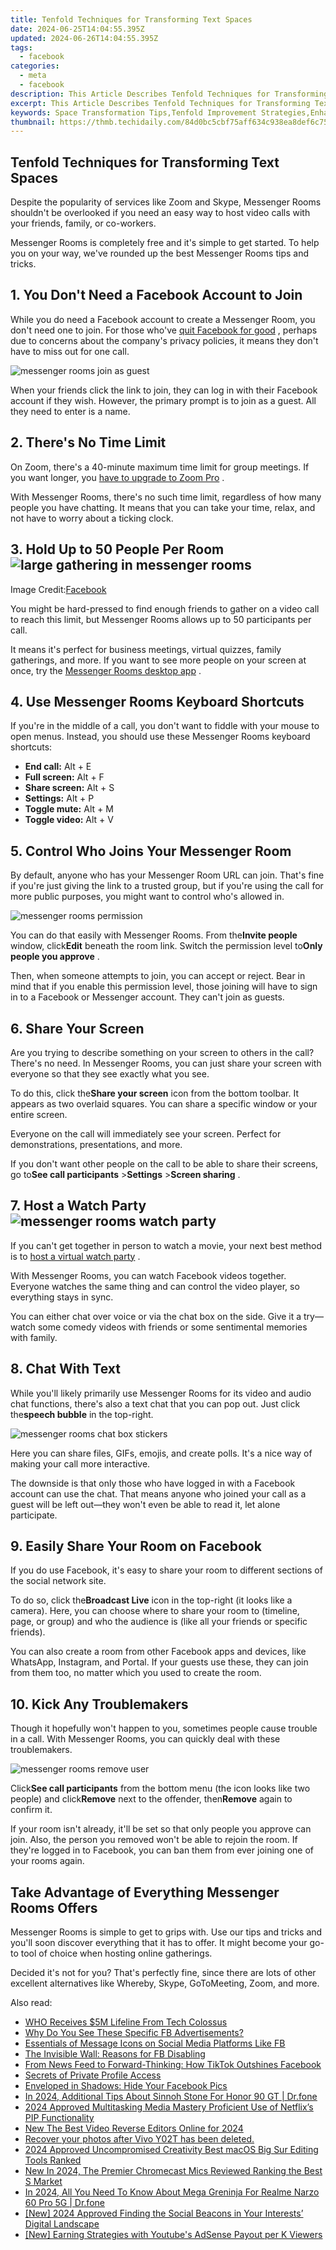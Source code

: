 ```yaml
---
title: Tenfold Techniques for Transforming Text Spaces
date: 2024-06-25T14:04:55.395Z
updated: 2024-06-26T14:04:55.395Z
tags:
  - facebook
categories:
  - meta
  - facebook
description: This Article Describes Tenfold Techniques for Transforming Text Spaces
excerpt: This Article Describes Tenfold Techniques for Transforming Text Spaces
keywords: Space Transformation Tips,Tenfold Improvement Strategies,Enhancing Text Areas,Advanced Layout Methods,Effective Page Designing,Optimizing Document Spaces,Content Area Transformations
thumbnail: https://thmb.techidaily.com/84d0bc5cbf75aff634c938ea8def6c75418d8f0746613af42a2c779a9073e228.jpg
---
```


## Tenfold Techniques for Transforming Text Spaces

 Despite the popularity of services like Zoom and Skype, Messenger Rooms shouldn't be overlooked if you need an easy way to host video calls with your friends, family, or co-workers.

 Messenger Rooms is completely free and it's simple to get started. To help you on your way, we've rounded up the best Messenger Rooms tips and tricks.

## 1\. You Don't Need a Facebook Account to Join

 While you do need a Facebook account to create a Messenger Room, you don't need one to join. For those who've [quit Facebook for good](https://www.makeuseof.com/tag/alternative-apps-quit-facebook/) , perhaps due to concerns about the company's privacy policies, it means they don't have to miss out for one call.

![messenger rooms join as guest](https://static1.makeuseofimages.com/wordpress/wp-content/uploads/2021/10/messenger-rooms-join-as-guest.jpg)

 When your friends click the link to join, they can log in with their Facebook account if they wish. However, the primary prompt is to join as a guest. All they need to enter is a name.

## 2\. There's No Time Limit

 On Zoom, there's a 40-minute maximum time limit for group meetings. If you want longer, you [have to upgrade to Zoom Pro](https://www.makeuseof.com/benefits-of-upgrading-zoom-pro/) .

 With Messenger Rooms, there's no such time limit, regardless of how many people you have chatting. It means that you can take your time, relax, and not have to worry about a ticking clock.

## 3\. Hold Up to 50 People Per Room ![large gathering in messenger rooms](https://static1.makeuseofimages.com/wordpress/wp-content/uploads/2021/10/large-gathering-in-messenger-rooms.jpg)

 Image Credit:[Facebook](https://www.messenger.com/rooms/)

 You might be hard-pressed to find enough friends to gather on a video call to reach this limit, but Messenger Rooms allows up to 50 participants per call.

 It means it's perfect for business meetings, virtual quizzes, family gatherings, and more. If you want to see more people on your screen at once, try the [Messenger Rooms desktop app](https://www.messenger.com/desktop) .

## 4\. Use Messenger Rooms Keyboard Shortcuts

 If you're in the middle of a call, you don't want to fiddle with your mouse to open menus. Instead, you should use these Messenger Rooms keyboard shortcuts:

* **End call:** Alt + E
* **Full screen:** Alt + F
* **Share screen:** Alt + S
* **Settings:** Alt + P
* **Toggle mute:** Alt + M
* **Toggle video:** Alt + V

## 5\. Control Who Joins Your Messenger Room

 By default, anyone who has your Messenger Room URL can join. That's fine if you're just giving the link to a trusted group, but if you're using the call for more public purposes, you might want to control who's allowed in.

![messenger rooms permission](https://static1.makeuseofimages.com/wordpress/wp-content/uploads/2021/10/messenger-rooms-permission.JPG)

 You can do that easily with Messenger Rooms. From the**Invite people** window, click**Edit** beneath the room link. Switch the permission level to**Only people you approve** .

 Then, when someone attempts to join, you can accept or reject. Bear in mind that if you enable this permission level, those joining will have to sign in to a Facebook or Messenger account. They can't join as guests.

## 6\. Share Your Screen

 Are you trying to describe something on your screen to others in the call? There's no need. In Messenger Rooms, you can just share your screen with everyone so that they see exactly what you see.

 To do this, click the**Share your screen** icon from the bottom toolbar. It appears as two overlaid squares. You can share a specific window or your entire screen.

 Everyone on the call will immediately see your screen. Perfect for demonstrations, presentations, and more.

 If you don't want other people on the call to be able to share their screens, go to**See call participants** \>**Settings** \>**Screen sharing** .

## 7\. Host a Watch Party ![messenger rooms watch party](https://static1.makeuseofimages.com/wordpress/wp-content/uploads/2021/10/messenger-rooms-watch-party.jpg)

 If you can't get together in person to watch a movie, your next best method is to [host a virtual watch party](https://www.makeuseof.com/how-to-host-virtual-watch-party/) .

 With Messenger Rooms, you can watch Facebook videos together. Everyone watches the same thing and can control the video player, so everything stays in sync.

 You can either chat over voice or via the chat box on the side. Give it a try—watch some comedy videos with friends or some sentimental memories with family.

## 8\. Chat With Text

 While you'll likely primarily use Messenger Rooms for its video and audio chat functions, there's also a text chat that you can pop out. Just click the**speech bubble** in the top-right.

![messenger rooms chat box stickers](https://static1.makeuseofimages.com/wordpress/wp-content/uploads/2021/10/messenger-rooms-chat-box-stickers.jpg)

 Here you can share files, GIFs, emojis, and create polls. It's a nice way of making your call more interactive.

 The downside is that only those who have logged in with a Facebook account can use the chat. That means anyone who joined your call as a guest will be left out—they won't even be able to read it, let alone participate.

## 9\. Easily Share Your Room on Facebook

 If you do use Facebook, it's easy to share your room to different sections of the social network site.

 To do so, click the**Broadcast Live** icon in the top-right (it looks like a camera). Here, you can choose where to share your room to (timeline, page, or group) and who the audience is (like all your friends or specific friends).

 You can also create a room from other Facebook apps and devices, like WhatsApp, Instagram, and Portal. If your guests use these, they can join from them too, no matter which you used to create the room.

## 10\. Kick Any Troublemakers

 Though it hopefully won't happen to you, sometimes people cause trouble in a call. With Messenger Rooms, you can quickly deal with these troublemakers.

![messenger rooms remove user](https://static1.makeuseofimages.com/wordpress/wp-content/uploads/2021/10/messenger-rooms-remove-user.jpg)

 Click**See call participants** from the bottom menu (the icon looks like two people) and click**Remove** next to the offender, then**Remove** again to confirm it.

 If your room isn't already, it'll be set so that only people you approve can join. Also, the person you removed won't be able to rejoin the room. If they're logged in to Facebook, you can ban them from ever joining one of your rooms again.

## Take Advantage of Everything Messenger Rooms Offers

 Messenger Rooms is simple to get to grips with. Use our tips and tricks and you'll soon discover everything that it has to offer. It might become your go-to tool of choice when hosting online gatherings.

 Decided it's not for you? That's perfectly fine, since there are lots of other excellent alternatives like Whereby, Skype, GoToMeeting, Zoom, and more.


<ins class="adsbygoogle"
     style="display:block"
     data-ad-format="autorelaxed"
     data-ad-client="ca-pub-7571918770474297"
     data-ad-slot="1223367746"></ins>



<ins class="adsbygoogle"
     style="display:block"
     data-ad-client="ca-pub-7571918770474297"
     data-ad-slot="8358498916"
     data-ad-format="auto"
     data-full-width-responsive="true"></ins>

<span class="atpl-alsoreadstyle">Also read:</span>
<div><ul>
<li><a href="https://facebook.techidaily.com/who-receives-5m-lifeline-from-tech-colossus/"><u>WHO Receives $5M Lifeline From Tech Colossus</u></a></li>
<li><a href="https://facebook.techidaily.com/why-do-you-see-these-specific-fb-advertisements/"><u>Why Do You See These Specific FB Advertisements?</u></a></li>
<li><a href="https://facebook.techidaily.com/essentials-of-message-icons-on-social-media-platforms-like-fb/"><u>Essentials of Message Icons on Social Media Platforms Like FB</u></a></li>
<li><a href="https://facebook.techidaily.com/the-invisible-wall-reasons-for-fb-disabling/"><u>The Invisible Wall: Reasons for FB Disabling</u></a></li>
<li><a href="https://facebook.techidaily.com/from-news-feed-to-forward-thinking-how-tiktok-outshines-facebook/"><u>From News Feed to Forward-Thinking: How TikTok Outshines Facebook</u></a></li>
<li><a href="https://facebook.techidaily.com/secrets-of-private-profile-access/"><u>Secrets of Private Profile Access</u></a></li>
<li><a href="https://facebook.techidaily.com/enveloped-in-shadows-hide-your-facebook-pics/"><u>Enveloped in Shadows: Hide Your Facebook Pics</u></a></li>
<li><a href="https://pokemon-go-android.techidaily.com/in-2024-additional-tips-about-sinnoh-stone-for-honor-90-gt-drfone-by-drfone-virtual-android/"><u>In 2024, Additional Tips About Sinnoh Stone For Honor 90 GT | Dr.fone</u></a></li>
<li><a href="https://extra-support.techidaily.com/2024-approved-multitasking-media-mastery-proficient-use-of-netflixs-pip-functionality/"><u>2024 Approved  Multitasking Media Mastery  Proficient Use of Netflix’s PIP Functionality</u></a></li>
<li><a href="https://ai-video-apps.techidaily.com/new-the-best-video-reverse-editors-online-for-2024/"><u>New The Best Video Reverse Editors Online for 2024</u></a></li>
<li><a href="https://review-topics.techidaily.com/recover-your-photos-after-vivo-y02t-has-been-deleted-by-fonelab-android-recover-photos/"><u>Recover your photos after Vivo Y02T has been deleted.</u></a></li>
<li><a href="https://some-approaches.techidaily.com/2024-approved-uncompromised-creativity-best-macos-big-sur-editing-tools-ranked/"><u>2024 Approved  Uncompromised Creativity  Best macOS Big Sur Editing Tools Ranked</u></a></li>
<li><a href="https://sound-optimizing.techidaily.com/new-in-2024-the-premier-chromecast-mics-reviewed-ranking-the-best-s-market/"><u>New In 2024, The Premier Chromecast Mics Reviewed Ranking the Best S Market</u></a></li>
<li><a href="https://pokemon-go-android.techidaily.com/in-2024-all-you-need-to-know-about-mega-greninja-for-realme-narzo-60-pro-5g-drfone-by-drfone-virtual-android/"><u>In 2024, All You Need To Know About Mega Greninja For Realme Narzo 60 Pro 5G | Dr.fone</u></a></li>
<li><a href="https://instagram-video-files.techidaily.com/new-2024-approved-finding-the-social-beacons-in-your-interests-digital-landscape/"><u>[New] 2024 Approved  Finding the Social Beacons in Your Interests’ Digital Landscape</u></a></li>
<li><a href="https://youtube-video-recordings.techidaily.com/new-earning-strategies-with-youtubes-adsense-payout-per-k-viewers/"><u>[New] Earning Strategies with Youtube's AdSense  Payout per K Viewers</u></a></li>
</ul></div>
